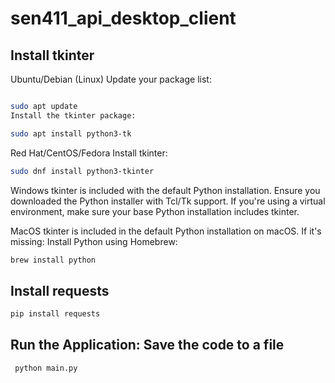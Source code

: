 # sen411_api_desktop_client

## Install tkinter
Ubuntu/Debian (Linux)
Update your package list:
```bash

sudo apt update
Install the tkinter package:
```

```bash
sudo apt install python3-tk
```

Red Hat/CentOS/Fedora
Install tkinter:
```bash
sudo dnf install python3-tkinter
```

Windows
tkinter is included with the default Python installation. Ensure you downloaded the Python installer with Tcl/Tk support.
If you're using a virtual environment, make sure your base Python installation includes tkinter.

MacOS
tkinter is included in the default Python installation on macOS. If it's missing:
Install Python using Homebrew:
```bash
brew install python
```
## Install requests
```bash
pip install requests
```

## Run the Application: Save the code to a file
```bash
 python main.py
```
